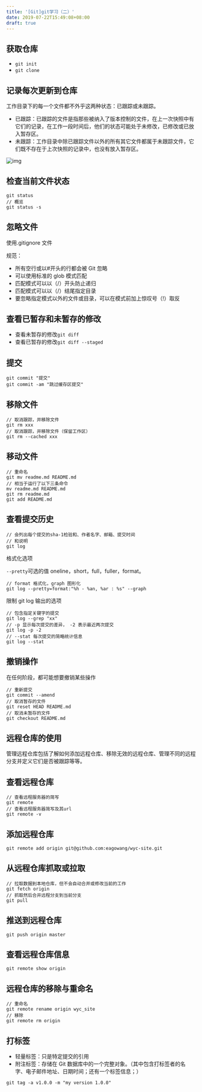 ```yaml
---
title: '[Git]git学习（二）'
date: 2019-07-22T15:49:08+08:00
draft: true
---
```


## 获取仓库

- `git init`
- `git clone`

## 记录每次更新到仓库

工作目录下的每一个文件都不外乎这两种状态：已跟踪或未跟踪。

- 已跟踪：已跟踪的文件是指那些被纳入了版本控制的文件，在上一次快照中有它们的记录，在工作一段时间后，他们的状态可能处于未修改，已修改或已放入暂存区。
- 未跟踪：工作目录中除已跟踪文件以外的所有其它文件都属于未跟踪文件，它们既不存在于上次快照的记录中，也没有放入暂存区。

![img](https://git-scm.com/book/en/v2/images/lifecycle.png)

## 检查当前文件状态

```
git status
// 概览
git status -s
```

## 忽略文件

使用.gitignore 文件

规范：

- 所有空行或以#开头的行都会被 Git 忽略
- 可以使用标准的 glob 模式匹配
- 匹配模式可以以（/）开头防止递归
- 匹配模式可以以（/）结尾指定目录
- 要忽略指定模式以外的文件或目录，可以在模式前加上惊叹号（!）取反

## 查看已暂存和未暂存的修改

- 查看未暂存的修改`git diff`
- 查看已暂存的修改`git diff --staged`

## 提交

```
git commit "提交"
git commit -am "跳过缓存区提交"
```

## 移除文件

```
// 取消跟踪，并移除文件
git rm xxx
// 取消跟踪，并移除文件（保留工作区）
git rm --cached xxx
```

## 移动文件

```
// 重命名
git mv readme.md README.md
// 相当于运行了以下三条命令
mv readme.md README.md
git rm readme.md
git add README.md
```

## 查看提交历史

```
// 会列出每个提交的sha-1检验和、作者名字、邮箱、提交时间
// 和说明
git log
```

格式化选项

`--pretty`可选的值 oneline，short，full，fuller，format。

```
// format 格式化，graph 图形化
git log --pretty=format:"%h - %an, %ar : %s" --graph
```

限制 git log 输出的选项

```
// 包含指定关键字的提交
git log --grep "xx"
// -p 显示每次提交的差异， -2 表示最近两次提交
git log -p -2
// --stat 每次提交的简略统计信息
git log --stat
```

## 撤销操作

在任何阶段，都可能想要撤销某些操作

```
// 重新提交
git commit --amend
// 取消暂存的文件
git reset HEAD README.md
// 取消未暂存的文件
git checkout README.md
```

## 远程仓库的使用

管理远程仓库包括了解如何添加远程仓库、移除无效的远程仓库、管理不同的远程分支并定义它们是否被跟踪等等。

## 查看远程仓库

```
// 查看远程服务器的简写
git remote
// 查看远程服务器简写及其url
git remote -v
```

## 添加远程仓库

```
git remote add origin git@github.com:eagowang/wyc-site.git
```

## 从远程仓库抓取或拉取

```
// 拉取数据到本地仓库，但不会自动合并或修改当前的工作
git fetch origin
// 抓取然后合并远程分支到当前分支
git pull
```

## 推送到远程仓库

```
git push origin master
```

## 查看远程仓库信息

```
git remote show origin
```

## 远程仓库的移除与重命名

```
// 重命名
git remote rename origin wyc_site
// 移除
git remote rm origin
```

## 打标签

- 轻量标签：只是特定提交的引用
- 附注标签：存储在 Git 数据库中的一个完整对象。（其中包含打标签者的名字、电子邮件地址、日期时间；还有一个标签信息；）

```
git tag -a v1.0.0 -m "my version 1.0.0"
```

